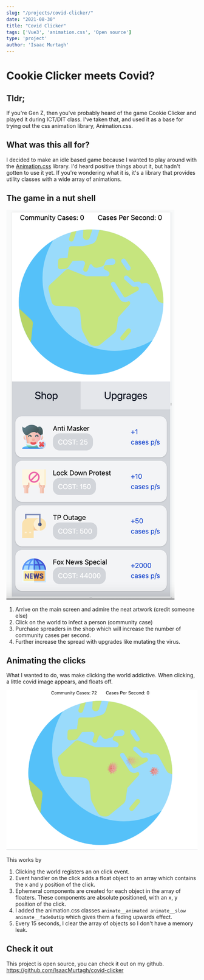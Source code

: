 ```yaml
---
slug: "/projects/covid-clicker/"
date: "2021-08-30"
title: "Covid Clicker"
tags: ['Vue3', 'animation.css', 'Open source']
type: 'project'
author: 'Isaac Murtagh'
---
```


# Cookie Clicker meets Covid?

## Tldr;

If you're Gen Z, then you've probably heard of the game Cookie Clicker and played it during ICT/DIT
class. I've taken that, and used it as a base for trying out the css animation library, Animation.css.

## What was this all for?

I decided to make an idle based game because I wanted to play around with the 
[Animation.css](https://animate.style) library. I'd heard positive things about it, but hadn't 
gotten to use it yet. If you're wondering what it is, it's a library that provides utility classes
with a wide array of animations.

## The game in a nut shell

![covid-clicker game](./images/covid-clicker.png)

1. Arrive on the main screen and admire the neat artwork (credit someone else)
2. Click on the world to infect a person (community case)
3. Purchase spreaders in the shop which will increase the number of community cases per second.
4. Further increase the spread with upgrades like mutating the virus.

## Animating the clicks

What I wanted to do, was make clicking the world addictive. When clicking, a little covid image
appears, and floats off.

![covid-clicker animation](./images/covid-animation.png)

This works by
1. Clicking the world registers an on click event.
2. Event handler on the click adds a float object to an array which contains the x and y position 
   of the click.
3. Ephemeral components are created for each object in the array of floaters. These components are
   absolute positioned, with an x, y position of the click.
4. I added the animation.css classes `animate__animated animate__slow animate__fadeOutUp` which gives 
   them a fading upwards effect.
5. Every 15 seconds, I clear the array of objects so I don't have a memory leak.

## Check it out

This project is open source, you can check it out on my github. https://github.com/IsaacMurtagh/covid-clicker